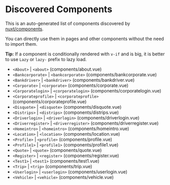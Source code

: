 # Discovered Components

This is an auto-generated list of components discovered by [nuxt/components](https://github.com/nuxt/components).

You can directly use them in pages and other components without the need to import them.

**Tip:** If a component is conditionally rendered with `v-if` and is big, it is better to use `Lazy` or `lazy-` prefix to lazy load.

- `<About>` | `<about>` (components/about.vue)
- `<Bankcorporate>` | `<bankcorporate>` (components/bankcorporate.vue)
- `<Bankdriver>` | `<bankdriver>` (components/bankdriver.vue)
- `<Corporate>` | `<corporate>` (components/corporate.vue)
- `<Corporatelogin>` | `<corporatelogin>` (components/corporatelogin.vue)
- `<Corporateprofile>` | `<corporateprofile>` (components/corporateprofile.vue)
- `<Disquote>` | `<disquote>` (components/disquote.vue)
- `<Distrips>` | `<distrips>` (components/distrips.vue)
- `<Driverlogin>` | `<driverlogin>` (components/driverlogin.vue)
- `<Driverregister>` | `<driverregister>` (components/driverregister.vue)
- `<Homeintro>` | `<homeintro>` (components/homeintro.vue)
- `<Location>` | `<location>` (components/location.vue)
- `<Profile>` | `<profile>` (components/profile.vue)
- `<Profile1>` | `<profile1>` (components/profile1.vue)
- `<Quote>` | `<quote>` (components/quote.vue)
- `<Register>` | `<register>` (components/register.vue)
- `<Test1>` | `<test1>` (components/test1.vue)
- `<Trip>` | `<trip>` (components/trip.vue)
- `<Userlogin>` | `<userlogin>` (components/userlogin.vue)
- `<Vehicle>` | `<vehicle>` (components/vehicle.vue)
